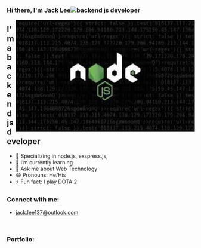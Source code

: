 ### Hi there, I'm Jack Lee<img src="https://user-images.githubusercontent.com/1303154/88677602-1635ba80-d120-11ea-84d8-d263ba5fc3c0.gif" width="28px" height="28px" alt="backend js developer">

<img align="right" alt="GIF" width="480" height="300" src="./content/images/images.jpeg" >

## I'm a backend js developer
- 💪 Specializing in node.js, exspress.js, 
- 🌱 I’m currently learning 
- 💬 Ask me about Web Technology
- 😄 Pronouns: He/His
- ⚡ Fun fact: I play DOTA 2


### Connect with me:

- jack.lee137@outlook.com

<br />

### Portfolio:






